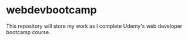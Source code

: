 # webdevbootcamp

This repository will store my work as I complete Udemy's web developer bootcamp course. 
